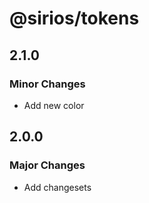 # @sirios/tokens

## 2.1.0

### Minor Changes

- Add new color

## 2.0.0

### Major Changes

- Add changesets
